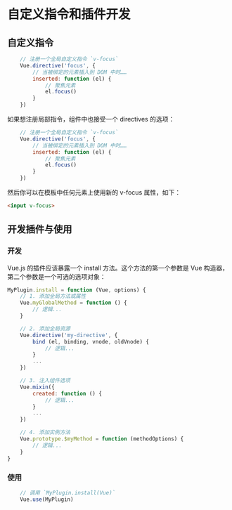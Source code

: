 # 自定义指令和插件开发
## 自定义指令
```js
	// 注册一个全局自定义指令 `v-focus`
	Vue.directive('focus', {
		// 当被绑定的元素插入到 DOM 中时……
		inserted: function (el) {
			// 聚焦元素
			el.focus()
		}
	})
```
如果想注册局部指令，组件中也接受一个 directives 的选项：
```js
	// 注册一个全局自定义指令 `v-focus`
	Vue.directive('focus', {
		// 当被绑定的元素插入到 DOM 中时……
		inserted: function (el) {
			// 聚焦元素
			el.focus()
		}
	})
```
然后你可以在模板中任何元素上使用新的 v-focus 属性，如下：
```html
<input v-focus>
```

## 开发插件与使用
### 开发
Vue.js 的插件应该暴露一个 install 方法。这个方法的第一个参数是 Vue 构造器，第二个参数是一个可选的选项对象：
```js
MyPlugin.install = function (Vue, options) {
    // 1. 添加全局方法或属性
    Vue.myGlobalMethod = function () {
        // 逻辑...
    }

    // 2. 添加全局资源
    Vue.directive('my-directive', {
        bind (el, binding, vnode, oldVnode) {
            // 逻辑...
        }
        ...
    })

    // 3. 注入组件选项
    Vue.mixin({
        created: function () {
            // 逻辑...
        }
        ...
    })

    // 4. 添加实例方法
    Vue.prototype.$myMethod = function (methodOptions) {
        // 逻辑...
    }
}
```
### 使用
```js
	// 调用 `MyPlugin.install(Vue)`
	Vue.use(MyPlugin)
```